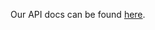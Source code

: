 Our API docs can be found [here](https://www.notion.so/odesli/Public-API-d8093b1bb8874f8b85527d985c4f9e68).

